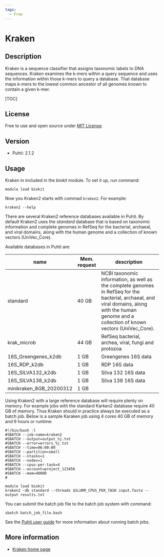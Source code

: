 ```yaml
---
tags:
  - Free
---
```


# Kraken

## Description

Kraken is a sequence classifier that assigns taxonomic labels to DNA sequences. 
Kraken examines the k-mers within a query sequence and uses the information within 
those k-mers to query a database. That database maps k-mers to the lowest common ancestor 
of all genomes known to contain a given k-mer.

[TOC]

## License

Free to use and open source under [MIT License](https://raw.githubusercontent.com/DerrickWood/kraken2/master/LICENSE).

## Version

-  Puhti: 2.1.2 

## Usage

Kraken in included in the _biokit_ module. To set it up, run command:
```text
module load biokit
```

Now you Kraken2 starts with commad `kraken2`. For example:
```text
kraken2 --help
```

There are several Kraken2 reference databases available in Puhti. By default Kraken2 uses the
_standard_ database  that is based on taxonomic information and complete genomes in RefSeq 
for the bacterial, archaeal, and viral domains, along with the human genome and a 
collection of known vectors (UniVec_Core).

Available databases in Puhti are:

|name  | Mem. request | description    | 
|------|--------------|-----------------|
|standard| 40 GB | NCBI taxonomic information, as well as the complete genomes in RefSeq for the bacterial, archaeal, and viral domains, along with the human genome and a collection of known vectors (UniVec_Core).|
|krak_microb| 44 GB | RefSeq bacterial, archea, viral, fungi and protozoa |
|16S_Greengenes_k2db|  1 GB | Greengenes 16S data |
|16S_RDP_k2db | 1 GB | RDP 16S data |
|16S_SILVA132_k2db| 1 GB |Silva 132 16S data |
|16S_SILVA138_k2db| 1 GB |Silva 138 16S data |
| minikraken_8GB_20200312| 1 GB  |            |

Using Kraken2 with a large reference database will require plenty on memory. For example jobs with the standard Karken2 database require 40 GB of memory. Thus Kraken should in practice always be executed as a batch job. Below is a sample Karaken job using 4 cores 40 GB of memory and 6 hours or runtime:

```text
#!/bin/bash -l
#SBATCH --job-name=kraken2
#SBATCH --output=output_%j.txt
#SBATCH --error=errors_%j.txt
#SBATCH --time=06:00:00
#SBATCH --partition=small
#SBATCH --ntasks=1
#SBATCH --nodes=1  
#SBATCH --cpus-per-task=4
#SBATCH --account=project_123456
#SBATCH --mem=40000
#

module load biokit
kraken2 -db standard --threads $SLURM_CPUS_PER_TASK input.fasta --output results.txt
```

You can submit the batch job file to the batch job system with command:

```
sbatch batch_job_file.bash
```
See the [Puhti user guide](../computing/running/index.md) for more information about running batch jobs.


## More information

*   [Kraken home page](https://ccb.jhu.edu/software/kraken2/)
